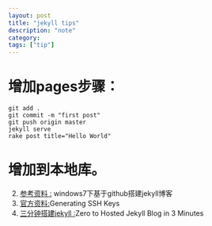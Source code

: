 ```yaml
---
layout: post
title: "jekyll tips"
description: "note"
category: 
tags: ["tip"]
---
```

# 增加pages步骤：
    git add .
    git commit -m "first post"
    git push origin master
    jekyll serve
    rake post title="Hello World"

# 增加到本地库。
2. [参考资料 :](http://yanshasha.com/2013/03/04/build-jekyll-blog-under-win7/ ) windows7下基于github搭建jekyll博客
3. [官方资料:](https://help.github.com/articles/generating-ssh-keys)Generating SSH Keys
4. [三分钟搭建jekyll :](http://jekyllbootstrap.com/)Zero to Hosted Jekyll Blog in 3 Minutes
